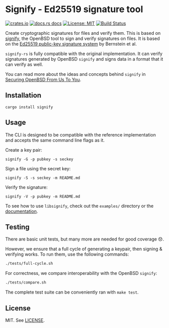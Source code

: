 # Signify - Ed25519 signature tool

[![crates.io](https://img.shields.io/crates/v/signify.svg?style=flat-square)](https://crates.io/crates/signify)
[![docs.rs docs](https://img.shields.io/badge/docs-latest-blue.svg?style=flat-square)]([documentation])
[![License: MIT](https://img.shields.io/github/license/badboy/signify-rs?style=flat-square)](LICENSE)
[![Build Status](https://img.shields.io/github/workflow/status/badboy/signify-rs/CI/main?style=flat-square)](https://github.com/badboy/signify-rs/actions/workflows/ci.yml)

Create cryptographic signatures for files and verify them.
This is based on [signify][], the OpenBSD tool to sign and verify signatures on files.
It is based on the [Ed25519 public-key signature system][ed25519] by Bernstein et al.

`signify-rs` is fully compatible with the original implementation. It can verify signatures generated by OpenBSD `signify` and signs data in a format that it can verify as well.

You can read more about the ideas and concepts behind `signify` in [Securing OpenBSD From Us To You](https://www.openbsd.org/papers/bsdcan-signify.html).

## Installation

```
cargo install signify
```

## Usage
The CLI is designed to be compatible with the reference implementation and accepts the same command line flags as it.

Create a key pair:

```
signify -G -p pubkey -s seckey
```

Sign a file using the secret key:

```
signify -S -s seckey -m README.md
```

Verify the signature:

```
signify -V -p pubkey -m README.md
```

To see how to use `libsignify`, check out the `examples/` directory or the [documentation].

## Testing

There are basic unit tests, but many more are needed for good coverage :disappointed:.

However, we ensure that a full cycle of generating a keypair, then signing & verifying works.
To run them, use the following commands:
```bash
./tests/full-cycle.sh
```

For correctness, we compare interoperability with the OpenBSD `signify`:
```bash
./tests/compare.sh
```

The complete test suite can be conveniently ran with `make test`.

## License

MIT. See [LICENSE](LICENSE).

[documentation]: https://docs.rs/libsignify
[signify]: https://github.com/aperezdc/signify
[ed25519]: https://ed25519.cr.yp.to/
